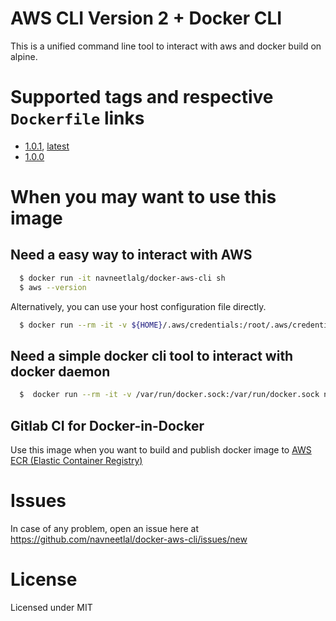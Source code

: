 # AWS CLI Version 2 + Docker CLI
This is a unified command line tool to interact with aws and docker build on alpine.

# Supported tags and respective `Dockerfile` links
- [1.0.1](https://raw.githubusercontent.com/navneetlal/docker-aws-cli/main/Dockerfile), [latest](https://raw.githubusercontent.com/navneetlal/docker-aws-cli/main/Dockerfile)
- [1.0.0](https://raw.githubusercontent.com/navneetlal/docker-aws-cli/main/Dockerfile)

# When you may want to use this image
## Need a easy way to interact with AWS
```bash
  $ docker run -it navneetlalg/docker-aws-cli sh
  $ aws --version
```
Alternatively, you can use your host configuration file directly.
```bash
  $ docker run --rm -it -v ${HOME}/.aws/credentials:/root/.aws/credentials navneetlalg/docker-aws-cli aws help
```
## Need a simple docker cli tool to interact with docker daemon
```bash
  $  docker run --rm -it -v /var/run/docker.sock:/var/run/docker.sock navneetlalg/docker-aws-cli docker ps
```
## Gitlab CI for Docker-in-Docker
Use this image when you want to build and publish docker image to [AWS ECR (Elastic Container Registry)]()

# Issues
In case of any problem, open an issue here at https://github.com/navneetlal/docker-aws-cli/issues/new

# License
Licensed under MIT